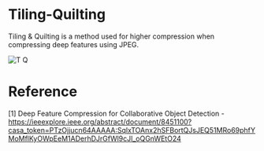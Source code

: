 # Tiling-Quilting

Tiling & Quilting is a method used for higher compression when compressing deep features using JPEG.


![T Q](https://user-images.githubusercontent.com/63705472/170695400-2f06711b-fdae-40b0-b106-d270df47bbc0.JPG)

# Reference
[1] Deep Feature Compression for Collaborative Object Detection - https://ieeexplore.ieee.org/abstract/document/8451100?casa_token=PTzOjjucn64AAAAA:SqlxTOAnx2hSFBortQJsJEQ51MRo69phfYMoMflKyOWpEeM1ADerhDJrGfWl9cJl_oQGnWEtO24
